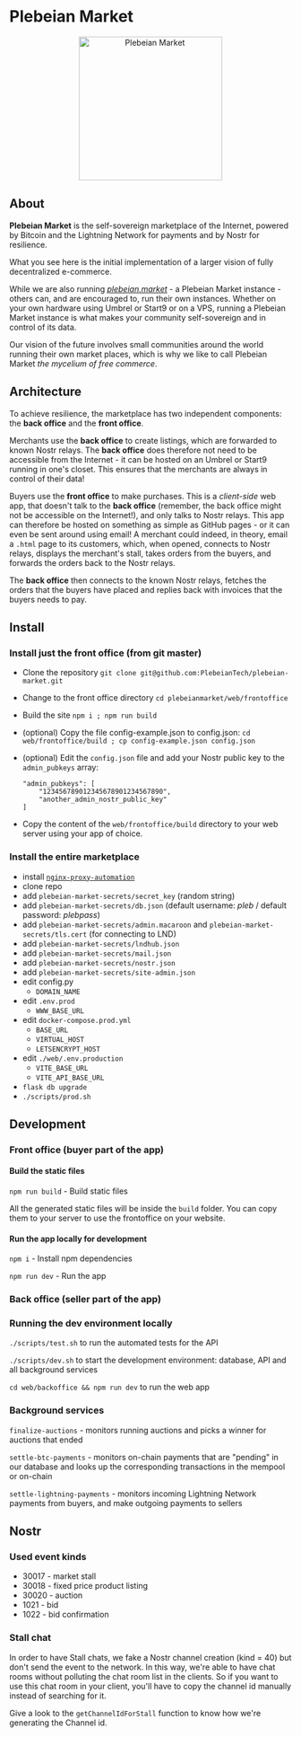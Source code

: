 # Plebeian Market

<p align="center">
  <img src="https://plebeian.market/images/logo.png" width="256" title="Plebeian Market">
</p>

## About

**Plebeian Market** is the self-sovereign marketplace of the Internet, powered by Bitcoin and the Lightning Network for payments and by Nostr for resilience.

What you see here is the initial implementation of a larger vision of fully decentralized e-commerce.

While we are also running *[plebeian.market](https://plebeian.market/)* - a Plebeian Market instance - others can, and are encouraged to, run their own instances. Whether on your own hardware using Umbrel or Start9 or on a VPS, running a Plebeian Market instance is what makes your community self-sovereign and in control of its data.

Our vision of the future involves small communities around the world running their own market places, which is why we like to call Plebeian Market *the mycelium of free commerce*.

## Architecture

To achieve resilience, the marketplace has two independent components: the **back office** and the **front office**.

Merchants use the **back office** to create listings, which are forwarded to known Nostr relays. The **back office** does therefore not need to be accessible from the Internet - it can be hosted on an Umbrel or Start9 running in one's closet. This ensures that the merchants are always in control of their data!

Buyers use the **front office** to make purchases. This is a *client-side* web app, that doesn't talk to the **back office** (remember, the back office might not be accessible on the Internet!), and only talks to Nostr relays. This app can therefore be hosted on something as simple as GitHub pages - or it can even be sent around using email! A merchant could indeed, in theory, email a `.html` page to its customers, which, when opened, connects to Nostr relays, displays the merchant's stall, takes orders from the buyers, and forwards the orders back to the Nostr relays.

The **back office** then connects to the known Nostr relays, fetches the orders that the buyers have placed and replies back with invoices that the buyers needs to pay.

## Install

### Install just the front office (from git master)

* Clone the repository
`git clone git@github.com:PlebeianTech/plebeian-market.git`

* Change to the front office directory
`cd plebeianmarket/web/frontoffice`

* Build the site
`npm i ; npm run build`

* (optional) Copy the file config-example.json to config.json:
  `cd web/frontoffice/build ; cp config-example.json config.json`

* (optional) Edit the `config.json` file and add your Nostr public key to the `admin_pubkeys` array:
  ```
  "admin_pubkeys": [
      "123456789012345678901234567890",
      "another_admin_nostr_public_key"
  ]
  ```

* Copy the content of the `web/frontoffice/build` directory to your web server using your app of choice.

### Install the entire marketplace

* install [`nginx-proxy-automation`](https://github.com/evertramos/nginx-proxy-automation)
* clone repo
* add `plebeian-market-secrets/secret_key` (random string)
* add `plebeian-market-secrets/db.json` (default username: *pleb* / default password: *plebpass*)
* add `plebeian-market-secrets/admin.macaroon` and `plebeian-market-secrets/tls.cert` (for connecting to LND)
* add `plebeian-market-secrets/lndhub.json`
* add `plebeian-market-secrets/mail.json`
* add `plebeian-market-secrets/nostr.json`
* add `plebeian-market-secrets/site-admin.json`
* edit config.py
  * `DOMAIN_NAME`
* edit `.env.prod`
  * `WWW_BASE_URL`
* edit `docker-compose.prod.yml`
  * `BASE_URL`
  * `VIRTUAL_HOST`
  * `LETSENCRYPT_HOST`
* edit `./web/.env.production`
  * `VITE_BASE_URL`
  * `VITE_API_BASE_URL`
* `flask db upgrade`
* `./scripts/prod.sh`

## Development

### Front office (buyer part of the app)

#### Build the static files

```npm run build``` - Build static files

All the generated static files will be inside the `build` folder. You can copy them to your server to use the frontoffice on your website.

#### Run the app locally for development

```npm i``` - Install npm dependencies

```npm run dev``` - Run the app

### Back office (seller part of the app)

### Running the dev environment locally

```./scripts/test.sh``` to run the automated tests for the API

```./scripts/dev.sh``` to start the development environment: database, API and all background services

```cd web/backoffice && npm run dev``` to run the web app

### Background services

```finalize-auctions``` - monitors running auctions and picks a winner for auctions that ended

```settle-btc-payments``` - monitors on-chain payments that are "pending" in our database and looks up the corresponding transactions in the mempool or on-chain

```settle-lightning-payments``` - monitors incoming Lightning Network payments from buyers, and make outgoing payments to sellers

## Nostr

### Used event kinds

* 30017 - market stall
* 30018 - fixed price product listing
* 30020 - auction
* 1021 - bid
* 1022 - bid confirmation

### Stall chat

In order to have Stall chats, we fake a Nostr channel creation (kind = 40) but don't send the event to the network.
In this way, we're able to have chat rooms without polluting the chat room list in the clients. So if you want to
use this chat room in your client, you'll have to copy the channel id manually instead of searching for it.

Give a look to the `getChannelIdForStall` function to know how we're generating the Channel id.
